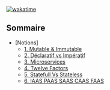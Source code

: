 [![wakatime](https://wakatime.com/badge/user/46ee4737-853c-4f44-8313-b8fd534007a8/project/7b4326d8-aac7-41eb-9743-1a0c2fa05523.svg)](https://wakatime.com/badge/user/46ee4737-853c-4f44-8313-b8fd534007a8/project/7b4326d8-aac7-41eb-9743-1a0c2fa05523)

## Sommaire

- [Notions]
  - [ 1. Mutable & Immutable](https://github.com/ArturiaPendragon/DevOps/blob/main/Notions/Mutable%20%26%20Immutable.md)
  - [ 2. Déclaratif vs Impératif](https://github.com/ArturiaPendragon/DevOps/blob/main/Notions/D%C3%A9claratif%20vs%20Imp%C3%A9ratif.md)
  - [ 3. Microservices](https://github.com/ArturiaPendragon/DevOps/blob/main/Notions/Microservices.md)
  - [ 4. Twelve Factors](https://github.com/ArturiaPendragon/DevOps/blob/main/Notions/Twelve%20Factors.md)
  - [ 5. Statefull Vs Stateless](https://github.com/ArturiaPendragon/DevOps/blob/main/Notions/Statefull%20Vs%20Stateless.m)
  - [ 6. IAAS PAAS SAAS CAAS FAAS](https://github.com/ArturiaPendragon/DevOps/blob/main/Notions/IAAS%20PAAS%20SAAS%20CAAS%20FAAS.md)

